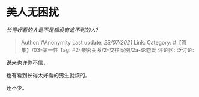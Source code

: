 # 美人无困扰
*长得好看的人是不是都没有追不到的人?*

> Author: #Anonymity
> Last update: *23/07/2021*
> Link:
> Category: #【答集】/03-第一性
> Tag: #2-亲密关系/2-交往案例/2a-论恋爱
> 评论区:
> 泛讨论:

说来也许你不信，

也有看到长得太好看的男生就烦的。

还不少。
